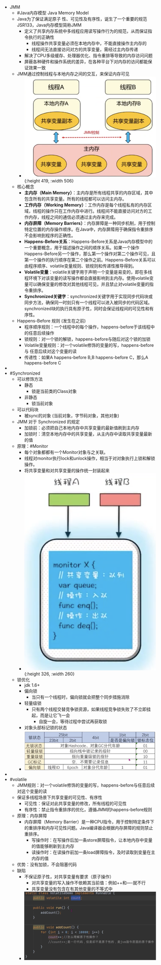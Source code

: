 - JMM
	- #Java内存模型 Java Memory Model
	- Java为了保证满足原子 性、可见性及有序性，诞生了一个重要的规范JSR133，Java内存模型简称JMM
		- 定义了共享内存系统中多线程应用读写操作行为的规范，从而保证指令执行的正确性
			- 线程操作共享变量必须在本地内存中，不能直接操作主内存的
			- 线程间无法直接访问对方的共享变量，需经过主内存传递
		- 解决了CPU多级缓存、处理器优化、指令重排等导致的内存访问问题
		- 屏蔽各种硬件和操作系统的差异，在各种平台下对内存的访问都能保证效果一致
	- JMM通过控制线程与本地内存之间的交互，来保证内存可见
		- ![image.png](../assets/image_1710409168798_0.png){:height 419, :width 506}
	- 核心概念
		- **主内存（Main Memory）**：主内存是所有线程共享的内存区域，其中包含所有的共享变量。所有的线程都可以访问主内存。
		- **工作内存（Working Memory）**：工作内存是每个线程私有的内存区域，线程的操作只在工作内存中进行。线程间不能直接访问对方的工作内存，线程之间的通信必须通过主内存来完成。
		- **内存屏障（Memory Barriers）**：内存屏障是一种同步机制，用于控制特定位置的内存操作顺序。在Java中，内存屏障用于确保指令重排序不会影响到程序的正确性。
		- **Happens-Before关系**：Happens-Before关系是Java内存模型中的一个重要概念，用于描述操作之间的顺序关系。如果一个操作Happens-Before另一个操作，那么第一个操作对第二个操作可见，且第一个操作的执行顺序在第二个操作之前。Happens-Before关系可以由程序顺序、volatile变量规则、锁规则和传递性推导得到。
		- **Volatile变量**：volatile关键字用于声明一个变量是易变的，即在多线程环境下对该变量的读写操作都会直接影响到主内存。使用volatile变量可以确保变量的修改对其他线程可见，并且禁止对volatile变量的指令重排序。
		- **Synchronized关键字**：synchronized关键字用于实现同步代码块或同步方法，确保同一时刻只有一个线程可以进入被同步的代码区域。synchronized块的执行具有原子性，同时会保证线程间的可见性和有序性。
	- Happens-Before 规则 (发生在之前)
		- 程序顺序规则：一个线程中的每个操作，happens-before于该线程中的任意后续操作
		- 锁规则：对一个锁的解锁，happens-before与随后对这个锁的加锁
		- Volatile变量规则：对一个volatile修饰的变量的写，happens-before与 任意后续对这个变量的读
		- 传递性：如果A happens-before B,B happens-before C，那么A happens-before C
-
- #Synchronized
	- 可以修饰方法
		- 静态
			- 锁是当前类的Class对象
		- 非静态
			- 锁当前对象
	- 可以代码块
		- 被sync的对象 (当前对象，字节码对象，其他对象)
	- JMM 对于 Synchronized 的规定
		- 加锁前：必须把自己本地内存中共享变量的最新值刷到主内存
		- 加锁时：清空本地内存中的共享变量，从主内存中读取共享变量最新的值
	- 原理：#Monitor
		- 每个对象都都有一个Monitor对象与之关联。
		- 线程对monitor执行lock和unlock操作，相当于对对象执行上锁和解锁操作。
		- 将共享变量和对共享变量的操作统一封装起来
		- ![image.png](../assets/image_1710493518505_0.png){:height 326, :width 260}
	- 锁优化
		- jdk 1.6+
		- 偏向锁
			- 当只有一个线程时，偏向锁就会把整个同步措施消除
		- 轻量级锁
			- 只有两个线程交替竞争锁资源，如果线程竞争锁失败了不立即挂起，而是让它飞一会
				- 自旋一会，等待过程中尝试再获取锁
		- 对象头部标记锁的状态
		- ![image.png](../assets/image_1710495559516_0.png)
-
- #volatile
	- JMM规则：对一个volatile修饰的变量的写，happens-before与任意后续对这个变量的读
	- 保证多线程场景下共享变量的可见性、有序性
		- 可见性：保证对此共享变量的修改，所有线程的可见性
		- 有序性：禁止指令重排序的优化，遵循JMM的happens-before规则
	- 原理：内存屏障
		- 内存屏障（Memory Barrier）是一种CPU指令，用于控制特定条件下的重排序和内存可见性问题。Java编译器会根据内存屏障的规则禁止重排序。
			- 写操作时：在写操作后加一条store屏障指令，让本地内存中变量的值能够刷新到主内存
			- 读操作时：在读操作前加一条load屏障指令，及时读取到变量在主内存的值
	- 优势：没有加锁，不会阻塞代码
	- 缺陷
		- 不保证原子性，对共享变量有要求（原子操作）
			- 对共享变量的写入操作不依赖其当前值：例如++和—-就不行
			- 共享变量没有包含在有其他变量的不等式中
		- ![image.png](../assets/image_1710496675522_0.png)